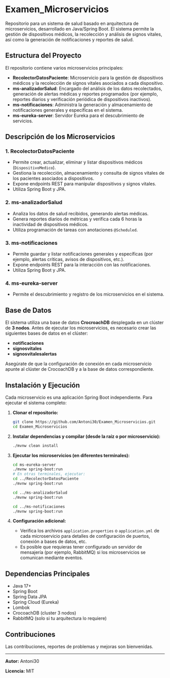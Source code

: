 # Examen_Microservicios

Repositorio para un sistema de salud basado en arquitectura de microservicios, desarrollado en Java/Spring Boot. El sistema permite la gestión de dispositivos médicos, la recolección y análisis de signos vitales, así como la generación de notificaciones y reportes de salud.

## Estructura del Proyecto

El repositorio contiene varios microservicios principales:

- **RecolectorDatosPaciente**: Microservicio para la gestión de dispositivos médicos y la recolección de signos vitales asociados a cada dispositivo.
- **ms-analizadorSalud**: Encargado del análisis de los datos recolectados, generación de alertas médicas y reportes programados (por ejemplo, reportes diarios y verificación periódica de dispositivos inactivos).
- **ms-notificaciones**: Administra la generación y almacenamiento de notificaciones generales y específicas en el sistema.
- **ms-eureka-server**: Servidor Eureka para el descubrimiento de servicios.

## Descripción de los Microservicios

### 1. RecolectorDatosPaciente

- Permite crear, actualizar, eliminar y listar dispositivos médicos (`DispositivoMedico`).
- Gestiona la recolección, almacenamiento y consulta de signos vitales de los pacientes asociados a dispositivos.
- Expone endpoints REST para manipular dispositivos y signos vitales.
- Utiliza Spring Boot y JPA.

### 2. ms-analizadorSalud

- Analiza los datos de salud recibidos, generando alertas médicas.
- Genera reportes diarios de métricas y verifica cada 6 horas la inactividad de dispositivos médicos.
- Utiliza programación de tareas con anotaciones `@Scheduled`.

### 3. ms-notificaciones

- Permite guardar y listar notificaciones generales y específicas (por ejemplo, alertas críticas, avisos de dispositivos, etc.).
- Expone endpoints REST para la interacción con las notificaciones.
- Utiliza Spring Boot y JPA.

### 4. ms-eureka-server

- Permite el descubrimiento y registro de los microservicios en el sistema.

## Base de Datos

El sistema utiliza una base de datos **CrocroachDB** desplegada en un clúster de **3 nodos**. Antes de ejecutar los microservicios, es necesario crear las siguientes bases de datos en el clúster:

- **notificaciones**
- **signosvitales**
- **signosvitalesalertas**

Asegúrate de que la configuración de conexión en cada microservicio apunte al clúster de CrocoachDB y a la base de datos correspondiente.

## Instalación y Ejecución

Cada microservicio es una aplicación Spring Boot independiente. Para ejecutar el sistema completo:

1. **Clonar el repositorio:**
   ```sh
   git clone https://github.com/Antoni30/Examen_Microservicios.git
   cd Examen_Microservicios
   ```

2. **Instalar dependencias y compilar (desde la raíz o por microservicio):**
   ```sh
   ./mvnw clean install
   ```

3. **Ejecutar los microservicios (en diferentes terminales):**
   ```sh
   cd ms-eureka-server
   ./mvnw spring-boot:run
   # En otras terminales, ejecutar:
   cd ../RecolectorDatosPaciente
   ./mvnw spring-boot:run

   cd ../ms-analizadorSalud
   ./mvnw spring-boot:run

   cd ../ms-notificaciones
   ./mvnw spring-boot:run
   ```

4. **Configuración adicional:**
   - Verifica los archivos `application.properties` o `application.yml` de cada microservicio para detalles de configuración de puertos, conexión a bases de datos, etc.
   - Es posible que requieras tener configurado un servidor de mensajería (por ejemplo, RabbitMQ) si los microservicios se comunican mediante eventos.

## Dependencias Principales

- Java 17+
- Spring Boot
- Spring Data JPA
- Spring Cloud (Eureka)
- Lombok
- CrocoachDB (cluster 3 nodos)
- RabbitMQ (solo si tu arquitectura lo requiere)

## Contribuciones

Las contribuciones, reportes de problemas y mejoras son bienvenidas.

---

**Autor:** Antoni30

**Licencia:** MIT
